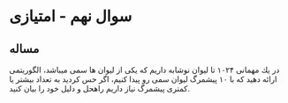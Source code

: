# سوال نهم - امتیازی
## مساله
در يك مهمانی ۱۰۲۴ تا ليوان نوشابه داريم كه يكی از ليوان ها سمی میباشد، الگوريتمی ارائه دهيد كه با ۱۰ پيشمرگ ليوان سمی رو پيدا كنيم، اگر حس كرديد به تعداد بيشتر يا كمتری پيشمرگ نياز داريم راهحل و دليل خود را بيان كنيد.